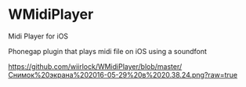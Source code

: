 # WMidiPlayer
Midi Player for iOS

Phonegap plugin that plays midi file on iOS using a soundfont

https://github.com/wiirlock/WMidiPlayer/blob/master/Снимок%20экрана%202016-05-29%20в%2020.38.24.png?raw=true
